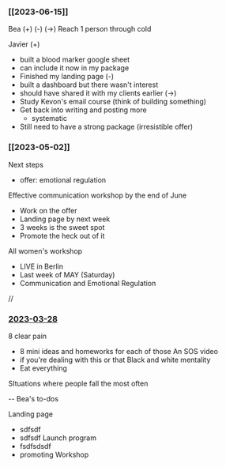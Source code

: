 ### [[2023-06-15]]

Bea
(+)
(-)
(->) Reach 1 person through cold

Javier
(+)
- built a blood marker google sheet
- can include it now in my package
- Finished my landing page
(-)
- built a dashboard but there wasn't interest
- should have shared it with my clients earlier
(->)
- Study Kevon's email course (think of building something)
- Get back into writing and posting more
	- systematic
- Still need to have a strong package (irresistible offer)

### [[2023-05-02]]

Next steps
- offer: emotional regulation

Effective communication workshop by the end of June
- Work on the offer
- Landing page by next week
- 3 weeks is the sweet spot
- Promote the heck out of it

All women's workshop
- LIVE in Berlin
- Last week of MAY (Saturday)
- Communication and Emotional Regulation

//

### [2023-03-28](Calendar/Daily%20Notes/2023-03-28.md)

8 clear pain
- 8 mini ideas and homeworks for each of those
An SOS video
- if you're dealing with this or that
Black and white mentality
- Eat everything

SItuations where people fall the most often

--
Bea's to-dos

Landing page
- sdfsdf
- sdfsdf
Launch program
- fsdfsdsdf
- promoting 
Workshop
